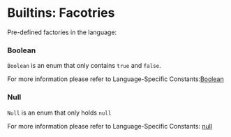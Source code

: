 # Builtins: Facotries

Pre-defined factories in the language:


### Boolean

`Boolean` is an enum that only contains `true` and `false`.

For more information please refer to Language-Specific Constants:[Boolean](/docs/Principals/Builtins/Primitive-Types.md#booleans-truefalse)


### Null

`Null` is an enum that only holds `null`

For more information please refer to Language-Specific Constants: [null](/docs/Principals/Builtins/Primitive-Types.md#null)
